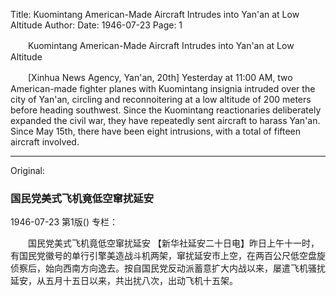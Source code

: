 Title: Kuomintang American-Made Aircraft Intrudes into Yan'an at Low Altitude
Author:
Date: 1946-07-23
Page: 1

　　Kuomintang American-Made Aircraft Intrudes into Yan'an at Low Altitude

　　[Xinhua News Agency, Yan'an, 20th] Yesterday at 11:00 AM, two American-made fighter planes with Kuomintang insignia intruded over the city of Yan'an, circling and reconnoitering at a low altitude of 200 meters before heading southwest. Since the Kuomintang reactionaries deliberately expanded the civil war, they have repeatedly sent aircraft to harass Yan'an. Since May 15th, there have been eight intrusions, with a total of fifteen aircraft involved.



<hr /> 

Original: 


### 国民党美式飞机竟低空窜扰延安

1946-07-23
第1版()
专栏：

　　国民党美式飞机竟低空窜扰延安
    【新华社延安二十日电】昨日上午十一时，有国民党徽号的单行引擎美造战斗机两架，窜扰延安市上空，在两百公尺低空盘旋侦察后，始向西南方向逸去。按自国民党反动派蓄意扩大内战以来，屡遣飞机骚扰延安，从五月十五日以来，共出扰八次，出动飞机十五架。
